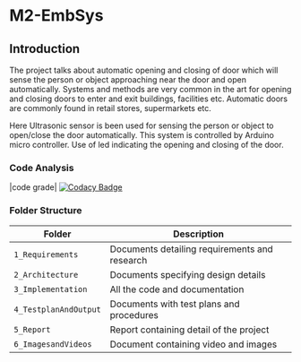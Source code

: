 # M2-EmbSys

## Introduction
The project talks about automatic opening and closing of door which will sense the person or object approaching near the door and open automatically. Systems and methods are very common in the art for opening and closing doors to enter and exit buildings, facilities etc. Automatic doors are commonly found in retail stores, supermarkets etc.

Here Ultrasonic sensor is been used for sensing the person or object to open/close the door automatically. This system is controlled by Arduino micro controller. Use of led indicating the opening and closing of the door.

### Code Analysis
|code grade|
[![Codacy Badge](https://app.codacy.com/project/badge/Grade/9706f4cc06ca4e06b3dfb15f58ccd5b4)](https://www.codacy.com/gh/Prajwal1261/M2-EmbSys/dashboard?utm_source=github.com&amp;utm_medium=referral&amp;utm_content=Prajwal1261/M2-EmbSys&amp;utm_campaign=Badge_Grade)


### Folder Structure
Folder               | Description
-------------------  | -----------------------------------------
`1_Requirements`     | Documents detailing requirements and research
`2_Architecture`     | Documents specifying design details
`3_Implementation`   | All the code and documentation
`4_TestplanAndOutput`| Documents with test plans and procedures
`5_Report`           | Report containing detail of the project
`6_ImagesandVideos`  | Document containing video and images